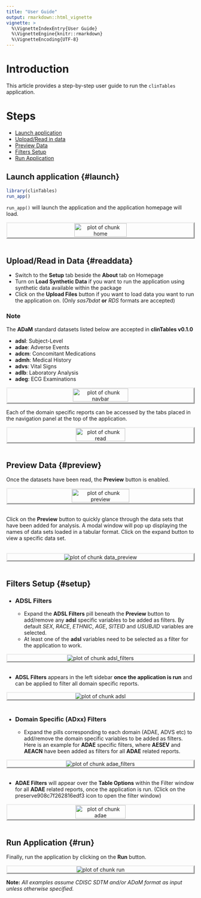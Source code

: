 ```yaml
---
title: "User Guide"
output: rmarkdown::html_vignette
vignette: >
  %\VignetteIndexEntry{User Guide}
  %\VignetteEngine{knitr::rmarkdown}
  %\VignetteEncoding{UTF-8}
---
```




<style type="text/css">
.img-border {
  border-style: outset;
  justify-content: center;
  display: flex;
}
</style>

# Introduction

This article provides a step-by-step user guide to run the `clinTables` application.

# Steps
* [Launch application](#launch)
* [Upload/Read in data](#readdata)
* [Preview Data](#preview)
* [Filters Setup](#setup)
* [Run Application](#run)

## Launch application {#launch}


```r
library(clinTables)
run_app()
```

`run_app()` will launch the application and the application homepage will load.

<div class="img-border">
<div class="figure" style="text-align: center">
<img src="../man/figures/home.png" alt="plot of chunk home" width="97%" />
</div>
</div>

<br>

## Upload/Read in Data {#readdata}

- Switch to the **Setup** tab beside the **About** tab on Homepage
- Turn on **Load Synthetic Data** if you want to run the application using synthetic data available
within the package
- Click on the **Upload Files** button if you want to load data you want to run the application on.
(Only *sas7bdat* **or** *RDS* formats are accepted)

### Note

The **ADaM** standard datasets listed below are accepted in **clinTables v0.1.0**

- **adsl**: Subject-Level
- **adae**: Adverse Events
- **adcm**: Concomitant Medications
- **admh**: Medical History
- **advs**: Vital Signs
- **adlb**: Laboratory Analysis
- **adeg**: ECG Examinations

<div class="img-border">
<div class="figure" style="text-align: center">
<img src="../man/figures/navbar.png" alt="plot of chunk navbar" width="97%" />
</div>
</div>

Each of the domain specific reports can be accessed by the  tabs placed in the navigation panel 
at the top of the application.

<div class="img-border">
<div class="figure" style="text-align: center">
<img src="../man/figures/readin.png" alt="plot of chunk read" width="97%" />
</div>
</div>

<br>

## Preview Data {#preview}

Once the datasets have been read, the **Preview** button is enabled.

<div class="img-border">
<div class="figure" style="text-align: center">
<img src="../man/figures/prev_btn.png" alt="plot of chunk preview" width="97%" />
</div>
</div>

<br>

Click on the **Preview** button to quickly glance through the data sets that have been added
for analysis. A modal window will pop up displaying the names of data sets loaded in a 
tabular format. Click on the expand button to view a specific data set.

<br>

<div class="img-border">
<div class="figure" style="text-align: center">
<img src="../man/figures/prev_data.png" alt="plot of chunk data_preview" />
</div>
</div>

<br>

## Filters Setup {#setup}

* ### ADSL Filters

  * Expand the **ADSL Filters** pill beneath the **Preview** button to add/remove any **adsl** 
    specific variables to be added as filters. By default *SEX*, *RACE*, *ETHNIC*, *AGE*, 
    *SITEID* and *USUBJID* variables are selected.
  * At least one of the **adsl** variables need to be selected as a filter for the 
    application to work.

<div class="img-border">
<div class="figure" style="text-align: center">
<img src="../man/figures/adsl_filt.png" alt="plot of chunk adsl_filters" />
</div>
</div>

<br>

  * **ADSL Filters** appears in the left sidebar <b>once the application is run</b>
    and can be applied to filter all domain specific reports.

<div class="img-border">
<div class="figure" style="text-align: center">
<img src="../man/figures/adsl_filt_app.png" alt="plot of chunk adsl" />
</div>
</div>

<br>

* ### Domain Specific (ADxx) Filters

  * Expand the pills corresponding to each domain (ADAE, ADVS etc) to add/remove the domain
    specific variables to be added as filters. Here is an example for **ADAE** specific filters,
    where **AESEV** and **AEACN** have been added as filters for all **ADAE** related reports.

<div class="img-border">
<div class="figure" style="text-align: center">
<img src="../man/figures/adae_filt.png" alt="plot of chunk adae_filters" />
</div>
</div>

<br>

  * **ADAE Filters** will appear over the **Table Options** within the Filter window 
  for all **ADAE** related reports, once the application is run. (Click on the 
  preserve908c7f262816edf3 icon to open the filter window)
  
<div class="img-border">
<div class="figure" style="text-align: center">
<img src="../man/figures/adae_filt_app.png" alt="plot of chunk adae" width="97%" />
</div>
</div>

<br>

## Run Application {#run}

Finally, run the application by clicking on the **Run** button.

<div class="img-border">
<div class="figure" style="text-align: center">
<img src="../man/figures/run_btn.png" alt="plot of chunk run" />
</div>
</div>

**Note:** *All examples assume CDISC SDTM and/or ADaM format as input unless otherwise specified.*
